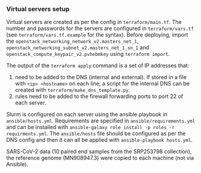 ### Virtual servers setup

Virtual servers are created as per the config in `terraform/main.tf`. The number and passwords for the servers
are configured in `terraform/vars.tf` (see `terraform/vars.tf.example` for the syntax). Before deploying,
import the `openstack_networking_network_v2.masters_net_1`, `openstack_networking_subnet_v2.masters_net_1_sn_1` and
`openstack_compute_keypair_v2.pvhebmkey` using `terraform import`.

The output of the `terraform apply` command is a set of IP addresses that:

1. need to be added to the DNS (internal and external). If stored in a file with `<ip> <hostname>` on each line, a
   script for the internal DNS can be created with `terraform/make_dns_template.py`.
2. rules need to be added to the firewall forwarding ports to port 22 of each server.

Slurm is configured on each server using the ansible playbook in `ansible/hosts.yml`. Requirements are specified in
`ansible/requirements.yml` and can be installed with `ansible-galaxy role install -p roles -r requirments.yml`. The
`ansible/hosts` file should be configured as per the DNS config and then it can all be applied with `ansible-playbook hosts.yml`.

SARS-CoV-2 data (10 paired end samples from the SRP253798 collection), the reference genome (MN908947.3) were copied to
each machine (not via Ansible).